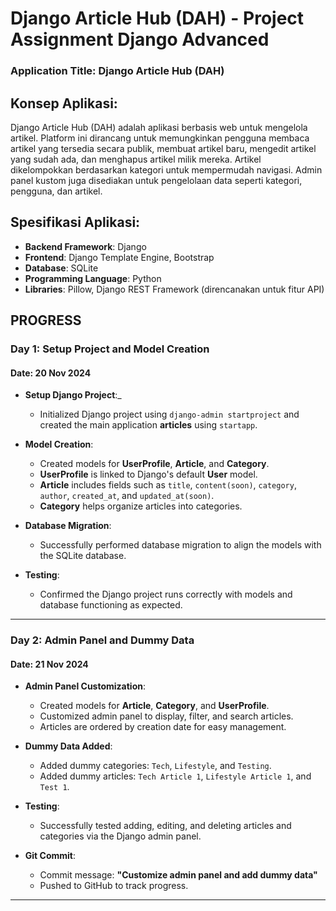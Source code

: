 # Django Article Hub (DAH) - Project Assignment Django Advanced
### Application Title: Django Article Hub (DAH)

## Konsep Aplikasi:
Django Article Hub (DAH) adalah aplikasi berbasis web untuk mengelola artikel. Platform ini dirancang untuk memungkinkan pengguna membaca artikel yang tersedia secara publik, membuat artikel baru, mengedit artikel yang sudah ada, dan menghapus artikel milik mereka. Artikel dikelompokkan berdasarkan kategori untuk mempermudah navigasi. Admin panel kustom juga disediakan untuk pengelolaan data seperti kategori, pengguna, dan artikel.

## Spesifikasi Aplikasi:
- **Backend Framework**: Django
- **Frontend**: Django Template Engine, Bootstrap
- **Database**: SQLite
- **Programming Language**: Python
- **Libraries**: Pillow, Django REST Framework (direncanakan untuk fitur API)

## PROGRESS

### **Day 1: Setup Project and Model Creation**
#### Date: 20 Nov 2024
- **Setup Django Project**:_
  - Initialized Django project using `django-admin startproject` and created the main application **articles** using `startapp`.
  
- **Model Creation**:
  - Created models for **UserProfile**, **Article**, and **Category**.
  - **UserProfile** is linked to Django's default **User** model.
  - **Article** includes fields such as `title`, `content(soon)`, `category`, `author`, `created_at`, and `updated_at(soon)`.
  - **Category** helps organize articles into categories.
  
- **Database Migration**:
  - Successfully performed database migration to align the models with the SQLite database.
  
- **Testing**:
  - Confirmed the Django project runs correctly with models and database functioning as expected.

---

### **Day 2: Admin Panel and Dummy Data**
#### Date: 21 Nov 2024
- **Admin Panel Customization**:
  - Created models for **Article**, **Category**, and **UserProfile**.
  - Customized admin panel to display, filter, and search articles.
  - Articles are ordered by creation date for easy management.

- **Dummy Data Added**:
  - Added dummy categories: `Tech`, `Lifestyle`, and `Testing`.
  - Added dummy articles: `Tech Article 1`, `Lifestyle Article 1`, and `Test 1`.

- **Testing**:
  - Successfully tested adding, editing, and deleting articles and categories via the Django admin panel.

- **Git Commit**:
  - Commit message: **"Customize admin panel and add dummy data"**
  - Pushed to GitHub to track progress.

---


